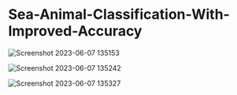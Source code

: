 # Sea-Animal-Classification-With-Improved-Accuracy

![Screenshot 2023-06-07 135153](https://github.com/unrealemon/Sea-Animal-Classification-With-Improved-Accuracy/assets/104528693/64be2f8e-1cb8-4365-a063-853a6f52d329)

![Screenshot 2023-06-07 135242](https://github.com/unrealemon/Sea-Animal-Classification-With-Improved-Accuracy/assets/104528693/277e2c6e-61c2-4b10-9d33-39ae3e02a066)

![Screenshot 2023-06-07 135327](https://github.com/unrealemon/Sea-Animal-Classification-With-Improved-Accuracy/assets/104528693/c25ad717-3f19-4f81-8c8b-e2ef65609c51)


